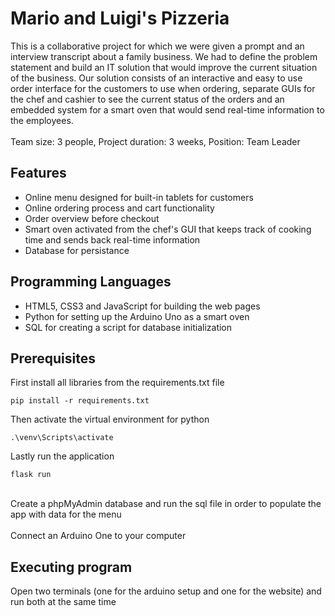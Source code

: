 # Mario and Luigi's Pizzeria

This is a collaborative project for which we were given a prompt and an interview transcript about a family business. We had to define the problem statement and build an IT solution that would improve the current situation of the business. Our solution consists of an interactive and easy to use order interface for the customers to use when ordering, separate GUIs for the chef and cashier to see the current status of the orders and an embedded system for a smart oven that would send real-time information to the employees.
<br/><br/>Team size: 3 people, Project duration: 3 weeks, Position: Team Leader

## Features
* Online menu designed for built-in tablets for customers
* Online ordering process and cart functionality
* Order overview before checkout
* Smart oven activated from the chef's GUI that keeps track of cooking time and sends back real-time information
* Database for persistance

## Programming Languages

* HTML5, CSS3 and JavaScript for building the web pages
* Python for setting up the Arduino Uno as a smart oven
* SQL for creating a script for database initialization

## Prerequisites
First install all libraries from the requirements.txt file
```
pip install -r requirements.txt
```
Then activate the virtual environment for python
```
.\venv\Scripts\activate
```
Lastly run the application
```
flask run
```
<br/>
Create a phpMyAdmin database and run the sql file in order to populate the app with data for the menu
<br/><br/>
Connect an Arduino One to your computer

## Executing program
Open two terminals (one for the arduino setup and one for the website) and run both at the same time
